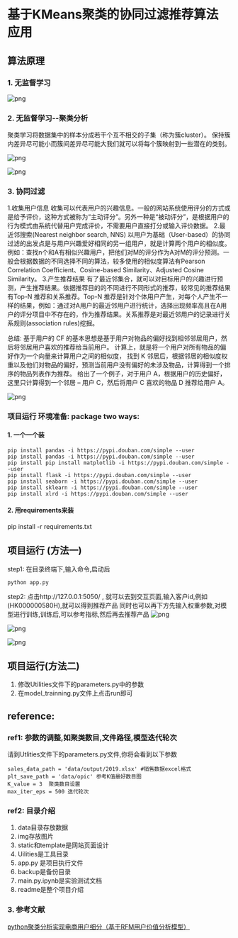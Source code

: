 # 基于KMeans聚类的协同过滤推荐算法应用
## 算法原理
### 1. 无监督学习

![png](img/unsupervisedML.png)

### 2. 无监督学习--聚类分析
聚类学习将数据集中的样本分成若干个互不相交的子集（称为簇cluster）。
保持簇内差异尽可能小而簇间差异尽可能大我们就可以将每个簇映射到一些潜在的类别。

![png](img/clustering.png)

![png](img/clustering2.png)

### 3. 协同过滤
1.收集用户信息
收集可以代表用户的兴趣信息。一般的网站系统使用评分的方式或是给予评价，这种方式被称为“主动评分”。另外一种是“被动评分”，是根据用户的行为模式由系统代替用户完成评价，不需要用户直接打分或输入评价数据。
2.最近邻搜索(Nearest neighbor search, NNS)
以用户为基础（User-based）的协同过滤的出发点是与用户兴趣爱好相同的另一组用户，就是计算两个用户的相似度。例如：查找n个和A有相似兴趣用户，把他们对M的评分作为A对M的评分预测。一般会根据数据的不同选择不同的算法，较多使用的相似度算法有Pearson Correlation Coefficient、Cosine-based Similarity、Adjusted Cosine Similarity。
3.产生推荐结果
有了最近邻集合，就可以对目标用户的兴趣进行预测，产生推荐结果。依据推荐目的的不同进行不同形式的推荐，较常见的推荐结果有Top-N 推荐和关系推荐。Top-N 推荐是针对个体用户产生，对每个人产生不一样的结果，例如：通过对A用户的最近邻用户进行统计，选择出现频率高且在A用户的评分项目中不存在的，作为推荐结果。关系推荐是对最近邻用户的记录进行关系规则(association rules)挖掘。

总结:
基于用户的 CF 的基本思想是基于用户对物品的偏好找到相邻邻居用户，然后将邻居用户喜欢的推荐给当前用户。
计算上，就是将一个用户对所有物品的偏好作为一个向量来计算用户之间的相似度，
找到 K 邻居后，根据邻居的相似度权重以及他们对物品的偏好，预测当前用户没有偏好的未涉及物品，计算得到一个排序的物品列表作为推荐。
给出了一个例子，对于用户 A，根据用户的历史偏好，这里只计算得到一个邻居 – 用户 C，然后将用户 C 喜欢的物品 D 推荐给用户 A。

![png](img/cf.png)

### 项目运行 环境准备: package two ways: 
#### 1. 一个一个装
```linux
pip install pandas -i https://pypi.douban.com/simple --user
pip install pandas -i https://pypi.douban.com/simple --user
pip install pip install matplotlib -i https://pypi.douban.com/simple --user
pip install flask -i https://pypi.douban.com/simple --user
pip install seaborn -i https://pypi.douban.com/simple --user
pip install sklearn -i https://pypi.douban.com/simple --user
pip install xlrd -i https://pypi.douban.com/simple --user
```

#### 2. 用requirements来装
pip install -r requirements.txt


## 项目运行 (方法一)
step1: 在目录终端下,输入命令,启动后
```linux
python app.py
```
step2: 点击http://127.0.0.1:5050/ , 就可以去到交互页面,输入客户id,例如(HK000000580H),就可以得到推荐产品
同时也可以再下方先输入权重参数,对模型进行训练,训练后,可以参考指标,然后再去推荐产品
![png](img/web1.png)

![png](img/web2.png)

![png](img/web3.png)


## 项目运行(方法二)
1. 修改Utilities文件下的parameters.py中的参数
2. 在model_trainning.py文件上点击run即可


## reference: 
### ref1: 参数的调整,如聚类数目,文件路径,模型迭代轮次
请到Utlities文件下的parameters.py文件,你将会看到以下参数
```
sales_data_path = 'data/output/2019.xlsx' #销售数据excel格式
plt_save_path = 'data/opic' 参考K值最好数目图
K_value = 3  聚类数目设置
max_iter_eps = 500 迭代轮次
```
### ref2: 目录介绍
1. data目录存放数据
2. img存放图片
3. static和template是网站页面设计
4. Uilities是工具目录
5. app.py 是项目执行文件
6. backup是备份目录
7. main.py.ipynb是实验测试文档
8. readme是整个项目介绍

### 3. 参考文献
[python聚类分析实现电商用户细分（基于RFM用户价值分析模型）](https://blog.csdn.net/dhr223/article/details/105568355?utm_medium=distribute.pc_aggpage_search_result.none-task-blog-2~all~sobaiduend~default-3-105568355.nonecase&utm_term=python%E8%81%9A%E7%B1%BB%E5%88%86%E6%9E%90%E5%AE%9E%E7%8E%B0%E7%94%B5%E5%95%86%E7%94%A8%E6%88%B7%E7%BB%86%E5%88%86%E6%BA%90%E4%BB%A3%E7%A0%81&spm=1000.2123.3001.4430)





